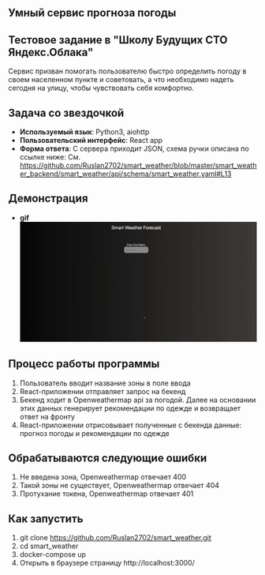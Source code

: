 ## Умный сервис прогноза погоды 
## Тестовое задание в "Школу Будущих СТО Яндекс.Облака"

Сервис призван помогать пользователю быстро определить погоду в своем населенном пункте и советовать, а что необходимо надеть сегодня на улицу, чтобы чувствовать себя комфортно.

## Задача со звездочкой 

- **Используемый язык**: Python3, aiohttp
- **Пользовательский интерфейс**: React app
- **Форма ответа**: С сервера приходит JSON, схема ручки описана по ссылке ниже:
      См. https://github.com/Ruslan2702/smart_weather/blob/master/smart_weather_backend/smart_weather/api/schema/smart_weather.yaml#L13

## Демонстрация
- **gif**
    ![screencast](smart_weather.gif)

## Процесс работы программы

1) Пользователь вводит название зоны в поле ввода
2) React-приложении отправляет запрос на бекенд
3) Бекенд ходит в Openweathermap api за погодой. Далее на основании этих данных генерирует рекомендации по одежде и возвращает ответ на фронту
4) React-приложении отрисовывает полученные с бекенда данные: прогноз погоды и рекомендации по одежде

## Обрабатываются следующие ошибки
1) Не введена зона, Openweathermap отвечает 400
2) Такой зоны не существует, Openweathermap отвечает 404
3) Протухание токена, Openweathermap отвечает 401

## Как запустить

1) git clone https://github.com/Ruslan2702/smart_weather.git
2) cd smart_weather
3) docker-compose up
4) Открыть в браузере страницу http://localhost:3000/
